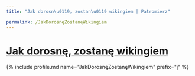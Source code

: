 ```yaml
---
title: "Jak dorosn\u0119, zostan\u0119 wikingiem | Patromierz"

permalink: /JakDorosnęZostanęWikingiem
---
```


# [Jak dorosnę, zostanę wikingiem](https://patronite.pl/JakDorosnęZostanęWikingiem)

{% include profile.md name="JakDorosnęZostanęWikingiem" prefix="j" %}
